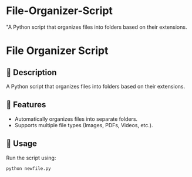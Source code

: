 # File-Organizer-Script
"A Python script that organizes files into folders based on their extensions.

# File Organizer Script

## 📌 Description
A Python script that organizes files into folders based on their extensions.

## 🚀 Features
- Automatically organizes files into separate folders.
- Supports multiple file types (Images, PDFs, Videos, etc.).

## 🔧 Usage
Run the script using:
```sh
python newfile.py
